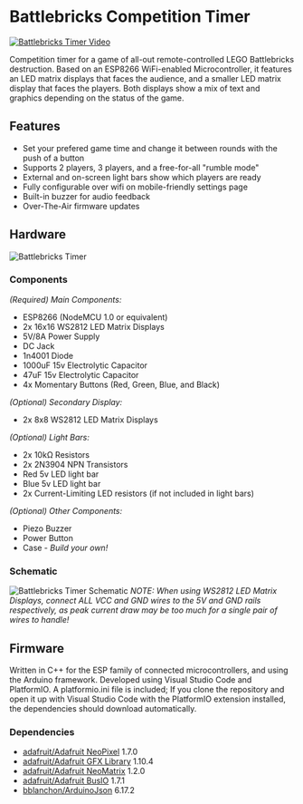 # Battlebricks Competition Timer

[![Battlebricks Timer Video](https://raw.githubusercontent.com/silviu-toderita/battlebricks_timer/main/docs/video_thumb.jpg)](https://www.youtube.com/watch?v=O_XwcW9traM "Battlebricks Timer Overview")

Competition timer for a game of all-out remote-controlled LEGO Battlebricks destruction. Based on an ESP8266 WiFi-enabled Microcontroller, it features an LED matrix displays that faces the audience, and a smaller LED matrix display that faces the players. Both displays show a mix of text and graphics depending on the status of the game. 

## Features
- Set your prefered game time and change it between rounds with the push of a button
- Supports 2 players, 3 players, and a free-for-all "rumble mode"
- External and on-screen light bars show which players are ready
- Fully configurable over wifi on mobile-friendly settings page
- Built-in buzzer for audio feedback
- Over-The-Air firmware updates

## Hardware

![Battlebricks Timer](https://raw.githubusercontent.com/silviu-toderita/battlebricks_timer/main/docs/front.jpg)

### Components
*(Required) Main Components:*
- ESP8266 (NodeMCU 1.0 or equivalent)
- 2x 16x16 WS2812 LED Matrix Displays
- 5V/8A Power Supply
- DC Jack
- 1n4001 Diode
- 1000uF 15v Electrolytic Capacitor
- 47uF 15v Electrolytic Capacitor
- 4x Momentary Buttons (Red, Green, Blue, and Black)

*(Optional) Secondary Display:*
- 2x 8x8 WS2812 LED Matrix Displays

*(Optional) Light Bars:*
- 2x 10kΩ Resistors
- 2x 2N3904 NPN Transistors
- Red 5v LED light bar
- Blue 5v LED light bar
- 2x Current-Limiting LED resistors (if not included in light bars)

*(Optional) Other Components:*
- Piezo Buzzer
- Power Button
- Case - *Build your own!*

### Schematic

![Battlebricks Timer Schematic](https://raw.githubusercontent.com/silviu-toderita/battlebricks_timer/main/docs/schematic.jpg)
*NOTE: When using WS2812 LED Matrix Displays, connect ALL VCC and GND wires to the 5V and GND rails respectively, as peak current draw may be too much for a single pair of wires to handle!*


## Firmware

Written in C++ for the ESP family of connected microcontrollers, and using the Arduino framework. Developed using Visual Studio Code and PlatformIO. A platformio.ini file is included; If you clone the repository and open it up with Visual Studio Code with the PlatformIO extension installed, the dependencies should download automatically. 

### Dependencies
- [adafruit/Adafruit NeoPixel](https://github.com/adafruit/Adafruit_NeoPixel) 1.7.0
- [adafruit/Adafruit GFX Library](https://github.com/adafruit/Adafruit-GFX-Library) 1.10.4
- [adafruit/Adafruit NeoMatrix](https://github.com/adafruit/Adafruit_NeoMatrix) 1.2.0
- [adafruit/Adafruit BusIO](https://github.com/adafruit/Adafruit_BusIO) 1.7.1
- [bblanchon/ArduinoJson](https://github.com/bblanchon/ArduinoJson) 6.17.2

